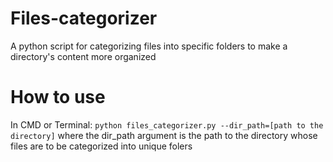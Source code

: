 # Files-categorizer
A python script for categorizing files into specific folders to make a directory's content more organized

# How to use
In CMD or Terminal:
``python files_categorizer.py --dir_path=[path to the directory]``
where the dir_path argument is the path to the directory whose files are to be categorized into unique folers

